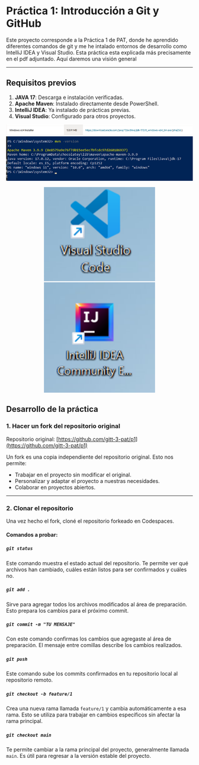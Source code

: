# **Práctica 1: Introducción a Git y GitHub**

Este proyecto corresponde a la Práctica 1 de PAT, donde he aprendido diferentes comandos de git y me he intalado entornos de desarrollo como IntelliJ IDEA y Visual Studio. Esta práctica esta explicada más precisamente en el pdf adjuntado. Aquí daremos una visión general

---

## **Requisitos previos**

1. **JAVA 17**: Descarga e instalación verificadas.
2. **Apache Maven**: Instalado directamente desde PowerShell.
3. **IntelliJ IDEA**: Ya instalado de prácticas previas.
4. **Visual Studio**: Configurado para otros proyectos.

![alt text](image-2.png)
![alt text](image-3.png)
<p align="center">
  <img src="image-4.png" alt="imagen 4" width="300"/>
  <img src="image-1.png" alt="çimagen 1" width="300"/>
</p>


## **Desarrollo de la práctica**

### **1. Hacer un fork del repositorio original**

Repositorio original: [https://github.com/gitt-3-pat/p1](https://github.com/gitt-3-pat/p1)

Un fork es una copia independiente del repositorio original. Esto nos permite:

- Trabajar en el proyecto sin modificar el original.
- Personalizar y adaptar el proyecto a nuestras necesidades.
- Colaborar en proyectos abiertos.

---

### **2. Clonar el repositorio**

Una vez hecho el fork, cloné el repositorio forkeado en Codespaces.

#### **Comandos a probar:**

##### `git status`
Este comando muestra el estado actual del repositorio. Te permite ver qué archivos han cambiado, cuáles están listos para ser confirmados y cuáles no.

##### `git add .`
Sirve para agregar todos los archivos modificados al área de preparación. Esto prepara los cambios para el próximo commit.

##### `git commit -m "TU MENSAJE"`
Con este comando confirmas los cambios que agregaste al área de preparación. El mensaje entre comillas describe los cambios realizados.

##### `git push`
Este comando sube los commits confirmados en tu repositorio local al repositorio remoto.

##### `git checkout -b feature/1`
Crea una nueva rama llamada `feature/1` y cambia automáticamente a esa rama. Esto se utiliza para trabajar en cambios específicos sin afectar la rama principal.

##### `git checkout main`
Te permite cambiar a la rama principal del proyecto, generalmente llamada `main`. Es útil para regresar a la versión estable del proyecto.
